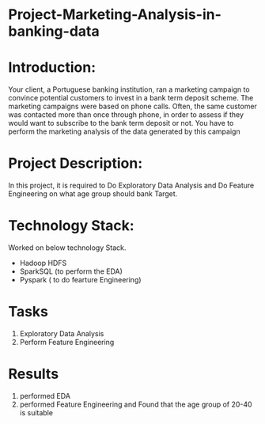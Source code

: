 # Project-Marketing-Analysis-in-banking-data

# Introduction: 
Your client, a Portuguese banking institution, ran a marketing campaign to convince potential 
customers to invest in a bank term deposit scheme.
The marketing campaigns were based on phone calls. Often, the same customer was 
contacted more than once through phone, in order to assess if they would want to subscribe to 
the bank term deposit or not. You have to perform the marketing analysis of the data 
generated by this campaign

# Project Description:
In this project, it is required to Do Exploratory Data Analysis and Do Feature Engineering on what age group should bank Target.

# Technology Stack:
Worked on below technology Stack.
- Hadoop HDFS
- SparkSQL (to perform the EDA)
- Pyspark ( to do fearture Engineering)

# Tasks 
1. Exploratory Data Analysis
2. Perform Feature Engineering

# Results 
1. performed EDA
2. performed Feature Engineering and Found that the age group of 20-40 is suitable
